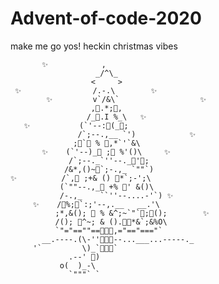 # Advent-of-code-2020
make me go yos! heckin christmas vibes

           ✨            ,
                       _/^\_
                      <     >
     ✨                /.-.\        ✨
            ✨         v`/&\`                  ✨
                      ,🧸.*;🧸,
                     /_🎁.I %_\   ✨
       ✨           (`'--:🎁(_🧸;
                   /`;--.,__ `')            ✨
                  ;🧸`🎁 % 🎁,*`'`&\
           ✨    (`'--)_🧸 ;🎁 %'()\     ✨
                 /`;--._`''--._🎁'🧸;
                /&*,()~🎁`;-.,_ `""`)
    ✨          /`,🧸 ;+& () 🎁*`;-';\
               (`""--.,_🎈 +% 🧸' &()\
               /-.,_    ``''--....-'`) ✨
         ✨    /🧸%;🎁`:;'--,.__   __.'\
              ;*,&(); 🧸 % &^;~`"`🎁;🧸();        ✨
              /(); 🎁^~; & ().🎁🧸*&`;&%O\
              `"="==""==🧳🧳🧳,="=="==="`
           __.----.(\-''🧳🧳🧳--...___...-----._
         '`         \)_`🧳🧳🧳`
                 .--' 👀)
               o(  )_-\
                 `"""` `
